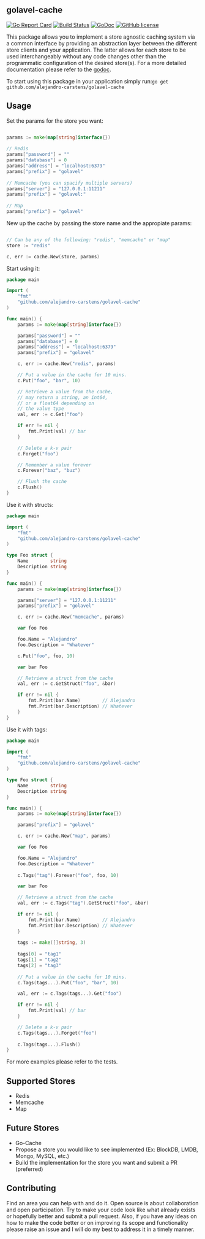 ## golavel-cache

[![Go Report Card](https://goreportcard.com/badge/github.com/alejandro-carstens/golavel-cache)](https://goreportcard.com/report/github.com/alejandro-carstens/golavel-cache)
[![Build Status](https://travis-ci.org/alejandro-carstens/golavel-cache.svg?branch=master)](https://travis-ci.org/alejandro-carstens/golavel-cache)
[![GoDoc](https://godoc.org/github.com/alejandro-carstens/golavel-cache?status.svg)](https://godoc.org/github.com/alejandro-carstens/golavel-cache)
[![GitHub license](https://img.shields.io/badge/license-MIT-blue.svg)](https://raw.githubusercontent.com/hyn/multi-tenant/2.x/license.md)

This package allows you to implement a store agnostic caching system via a common interface by providing an abstraction layer between the different store clients and your application. The latter allows for each store to be used interchangeably without any code changes other than the programmatic configuration of the desired store(s). For a more detailed documentation please refer to the [godoc](https://godoc.org/github.com/alejandro-carstens/golavel-cache).

To start using this package in your application simply run:`go get github.com/alejandro-carstens/golavel-cache`

## Usage

Set the params for the store you want:

```go

params := make(map[string]interface{})
  
// Redis
params["password"] = ""
params["database"] = 0
params["address"] = "localhost:6379"
params["prefix"] = "golavel"
  
// Memcache (you can spacify multiple servers)
params["server"] = "127.0.0.1:11211"
params["prefix"] = "golavel:"
  
// Map
params["prefix"] = "golavel"

```

New up the cache by passing the store name and the appropiate params:

```go

// Can be any of the following: "redis", "memcache" or "map"
store := "redis"

c, err := cache.New(store, params)
```

Start using it:

```go
package main

import (
	"fmt"
	"github.com/alejandro-carstens/golavel-cache"
)

func main() {
	params := make(map[string]interface{})

	params["password"] = ""
	params["database"] = 0
	params["address"] = "localhost:6379"
	params["prefix"] = "golavel"

	c, err := cache.New("redis", params)

	// Put a value in the cache for 10 mins.
	c.Put("foo", "bar", 10)

	// Retrieve a value from the cache, 
	// may return a string, an int64, 
	// or a float64 depending on 
	// the value type
	val, err := c.Get("foo") 

	if err != nil {
		fmt.Print(val) // bar
	}

	// Delete a k-v pair
	c.Forget("foo")

	// Remember a value forever
	c.Forever("baz", "buz")

	// Flush the cache
	c.Flush()
}
```

Use it with structs:

```go
package main

import (
	"fmt"
	"github.com/alejandro-carstens/golavel-cache"
)

type Foo struct {
	Name        string
	Description string
}

func main() {
	params := make(map[string]interface{})

	params["server"] = "127.0.0.1:11211"
	params["prefix"] = "golavel"

	c, err := cache.New("memcache", params)

	var foo Foo

	foo.Name = "Alejandro"
	foo.Description = "Whatever"

	c.Put("foo", foo, 10)

	var bar Foo

	// Retrieve a struct from the cache
	val, err := c.GetStruct("foo", &bar)

	if err != nil {
		fmt.Print(bar.Name)        // Alejandro
		fmt.Print(bar.Description) // Whatever
	}
}
```

Use it with tags:

```go
package main

import (
	"fmt"
	"github.com/alejandro-carstens/golavel-cache"
)

type Foo struct {
	Name        string
	Description string
}

func main() {
	params := make(map[string]interface{})

	params["prefix"] = "golavel"

	c, err := cache.New("map", params)

	var foo Foo

	foo.Name = "Alejandro"
	foo.Description = "Whatever"
	
	c.Tags("tag").Forever("foo", foo, 10)

	var bar Foo

	// Retrieve a struct from the cache
	val, err := c.Tags("tag").GetStruct("foo", &bar)

	if err != nil {
		fmt.Print(bar.Name)        // Alejandro
		fmt.Print(bar.Description) // Whatever
	}
	
	tags := make([]string, 3)
	
	tags[0] = "tag1"
	tags[1] = "tag2"
	tags[2] = "tag3"
	
	// Put a value in the cache for 10 mins.
	c.Tags(tags...).Put("foo", "bar", 10)

	val, err := c.Tags(tags...).Get("foo") 

	if err != nil {
		fmt.Print(val) // bar
	}

	// Delete a k-v pair
	c.Tags(tags...).Forget("foo")
	
	c.Tags(tags...).Flush()
}
```

For more examples please refer to the tests.

## Supported Stores

- Redis
- Memcache
- Map

## Future Stores 

- Go-Cache 
- Propose a store you would like to see implemented (Ex: BlockDB, LMDB, Mongo, MySQL, etc.)
- Build the implementation for the store you want and submit a PR (preferred)

## Contributing

Find an area you can help with and do it. Open source is about collaboration and open participation. Try to make your code look like what already exists or hopefully better and submit a pull request. Also, if you have any ideas on how to make the code better or on improving its scope and functionality please raise an issue and I will do my best to address it in a timely manner.

